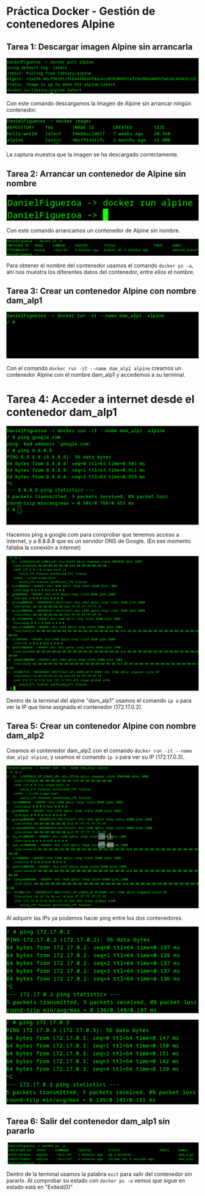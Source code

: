 # Práctica Docker - Gestión de contenedores Alpine

## Tarea 1: Descargar imagen Alpine sin arrancarla

![MaquinaDescargarSinArrancar](img.png)

Con este comando descargamos la imagen de Alpine sin arrancar ningún contenedor.

![imagenes](img_1.png)

La captura muestra que la imagen se ha descargado correctamente.

## Tarea 2: Arrancar un contenedor de Alpine sin nombre

![arrancarContenedor](img_2.png)

Con este comando arrancamos un contenedor de Alpine sin nombre.

![nombreImagen](img_3.png)

Para obtener el nombre del contenedor usamos el comando `docker ps -a`, ahí nos muestra los diferentes datos del contenedor, entre ellos el nombre.

## Tarea 3: Crear un contenedor Alpine con nombre dam_alp1

![creadaDam_alp1](img_4.png)

Con el comando `docker run -it --name dam_alp1 alpine` creamos un contenedor Alpine con el nombre dam_alp1 y accedemos a su terminal.

# Tarea 4: Acceder a internet desde el contenedor dam_alp1

![accediendoAGoogle](img_5.png)

Hacemos ping a google.com para comprobar que tenemos acceso a internet, y a 8.8.8.8 que es un servidor DNS de Google.
(En ese momento fallaba la conexión a internet)

![ipDam_alp1](img_6.png)

Dentro de la terminal del alpine "dam_alp1" usamos el comando `ip a` para ver la IP que tiene asignada el contenedor (172.17.0.2).

## Tarea 5: Crear un contenedor Alpine con nombre dam_alp2

Creamos el contenedor dam_alp2 con el comando `docker run -it --name dam_alp2 alpine`, y usamos el comando `ip a` para ver su IP (172.17.0.3).

![crear_alp2](img_9.png)

Al adquirir las IPs ya podemos hacer ping entre los dos contenedores.

![pingAlp1Alp2](img_10.png)

![pingAlp2Alp1](img_11.png)

## Tarea 6: Salir del contenedor dam_alp1 sin pararlo

![SalidDelContenedor](img_12.png)

Dentro de la terminal usamos la palabra `exit` para salir del contenedor sin pararlo.
Al comprobar su estado con `docker ps -a` vemos que sigue en estado está en "Exited(0)"

